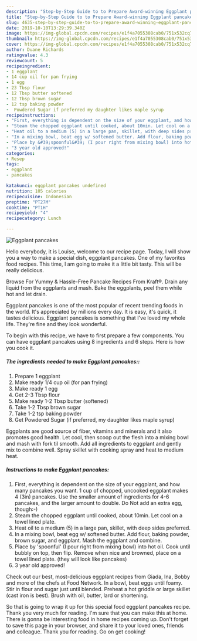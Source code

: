 ```yaml
---
description: "Step-by-Step Guide to to Prepare Award-winning Eggplant pancakes"
title: "Step-by-Step Guide to to Prepare Award-winning Eggplant pancakes"
slug: 4635-step-by-step-guide-to-to-prepare-award-winning-eggplant-pancakes
date: 2019-10-10T13:29:39.340Z
image: https://img-global.cpcdn.com/recipes/e1f4a7055308cab0/751x532cq70/eggplant-pancakes-recipe-main-photo.jpg
thumbnail: https://img-global.cpcdn.com/recipes/e1f4a7055308cab0/751x532cq70/eggplant-pancakes-recipe-main-photo.jpg
cover: https://img-global.cpcdn.com/recipes/e1f4a7055308cab0/751x532cq70/eggplant-pancakes-recipe-main-photo.jpg
author: Duane Richards
ratingvalue: 4.3
reviewcount: 5
recipeingredient:
- 1 eggplant
- 14 cup oil for pan frying
- 1 egg
- 23 Tbsp flour
- 12 Tbsp butter softened
- 12 Tbsp brown sugar
- 12 tsp baking powder
-  Powdered Sugar if preferred my daughter likes maple syrup
recipeinstructions:
- "First, everything is dependent on the size of your eggplant, and how many pancakes you want. 1 cup of chopped, uncooked eggplant makes 4 (3in) pancakes. Use the smaller amount of ingredients for 4-6 pancakes, and the larger amount to double. Do Not add an extra egg, though:-)"
- "Steam the chopped eggplant until cooked, about 10min. Let cool on a towel lined plate."
- "Heat oil to a medium (5) in a large pan, skillet, with deep sides preferred."
- "In a mixing bowl, beat egg w/ softened butter. Add flour, baking powder, brown sugar, and eggplant. Mash the eggplant and combine."
- "Place by &#39;spoonful&#39; (I pour right from mixing bowl) into hot oil. Cook until bubbly on top, then flip. Remove when nice and browned, place on a towel lined plate. (they will look like pancakes)"
- "3 year old approved!"
categories:
- Resep
tags:
- eggplant
- pancakes

katakunci: eggplant pancakes undefined
nutrition: 105 calories
recipecuisine: Indonesian
preptime: "PT27M"
cooktime: "PT1H"
recipeyield: "4"
recipecategory: Lunch

---
```



![Eggplant pancakes](https://img-global.cpcdn.com/recipes/e1f4a7055308cab0/751x532cq70/eggplant-pancakes-recipe-main-photo.jpg)

Hello everybody, it is Louise, welcome to our recipe page. Today, I will show you a way to make a special dish, eggplant pancakes. One of my favorites food recipes. This time, I am going to make it a little bit tasty. This will be really delicious.

Browse For Yummy &amp; Hassle-Free Pancake Recipes From Kraft®. Drain any liquid from the eggplants and mash. Bake the eggplants, peel them while hot and let drain.

Eggplant pancakes is one of the most popular of recent trending foods in the world. It's appreciated by millions every day. It is easy, it's quick, it tastes delicious. Eggplant pancakes is something that I've loved my whole life. They're fine and they look wonderful.


To begin with this recipe, we have to first prepare a few components. You can have eggplant pancakes using 8 ingredients and 6 steps. Here is how you cook it.

##### The ingredients needed to make Eggplant pancakes::

1. Prepare 1 eggplant
1. Make ready 1/4 cup oil (for pan frying)
1. Make ready 1 egg
1. Get 2-3 Tbsp flour
1. Make ready 1-2 Tbsp butter (softened)
1. Take 1-2 Tbsp brown sugar
1. Take 1-2 tsp baking powder
1. Get  Powdered Sugar (if preferred, my daughter likes maple syrup)


Eggplants are good source of fiber, vitamins and minerals and it also promotes good health. Let cool, then scoop out the flesh into a mixing bowl and mash with fork til smooth. Add all ingredients to eggplant and gently mix to combine well. Spray skillet with cooking spray and heat to medium heat. 

##### Instructions to make Eggplant pancakes:

1. First, everything is dependent on the size of your eggplant, and how many pancakes you want. 1 cup of chopped, uncooked eggplant makes 4 (3in) pancakes. Use the smaller amount of ingredients for 4-6 pancakes, and the larger amount to double. Do Not add an extra egg, though:-)
1. Steam the chopped eggplant until cooked, about 10min. Let cool on a towel lined plate.
1. Heat oil to a medium (5) in a large pan, skillet, with deep sides preferred.
1. In a mixing bowl, beat egg w/ softened butter. Add flour, baking powder, brown sugar, and eggplant. Mash the eggplant and combine.
1. Place by &#39;spoonful&#39; (I pour right from mixing bowl) into hot oil. Cook until bubbly on top, then flip. Remove when nice and browned, place on a towel lined plate. (they will look like pancakes)
1. 3 year old approved!


Check out our best, most-delicious eggplant recipes from Giada, Ina, Bobby and more of the chefs at Food Network. In a bowl, beat eggs until foamy. Stir in flour and sugar just until blended. Preheat a hot griddle or large skillet (cast iron is best). Brush with oil, butter, lard or shortening. 

So that is going to wrap it up for this special food eggplant pancakes recipe. Thank you very much for reading. I'm sure that you can make this at home. There is gonna be interesting food in home recipes coming up. Don't forget to save this page in your browser, and share it to your loved ones, friends and colleague. Thank you for reading. Go on get cooking!
